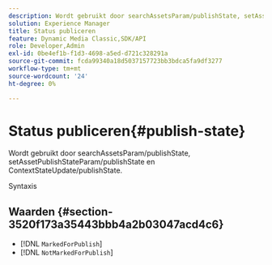```yaml
---
description: Wordt gebruikt door searchAssetsParam/publishState, setAssetPublishStateParam/publishState en ContextStateUpdate/publishState.
solution: Experience Manager
title: Status publiceren
feature: Dynamic Media Classic,SDK/API
role: Developer,Admin
exl-id: 0be4ef1b-f1d3-4698-a5ed-d721c328291a
source-git-commit: fcda99340a18d5037157723bb3bdca5fa9df3277
workflow-type: tm+mt
source-wordcount: '24'
ht-degree: 0%

---
```


# Status publiceren{#publish-state}

Wordt gebruikt door searchAssetsParam/publishState, setAssetPublishStateParam/publishState en ContextStateUpdate/publishState.

Syntaxis

## Waarden {#section-3520f173a35443bbb4a2b03047acd4c6}

* [!DNL `MarkedForPublish`]
* [!DNL `NotMarkedForPublish`]
